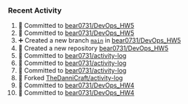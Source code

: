### Recent Activity
<!--START_SECTION:activity-->
1. 📝 Committed to [bear0731/DevOps_HW5](https://github.com/bear0731/DevOps_HW5/commit/49bdd49d15d1072c9a3fbabb08f0f52a1eff4e38)
2. 📝 Committed to [bear0731/DevOps_HW5](https://github.com/bear0731/DevOps_HW5/commit/21173db754d1e4e4743a65cb50b76c9424e7b70a)
3. ➕ Created a new branch [`main`](https://github.com/bear0731/DevOps_HW5/tree/main) in [bear0731/DevOps_HW5](https://github.com/bear0731/DevOps_HW5)
4. 🎉 Created a new repository [bear0731/DevOps_HW5](https://github.com/bear0731/DevOps_HW5)
5. 📝 Committed to [bear0731/activity-log](https://github.com/bear0731/activity-log/commit/ceace16a8542deaafccca2ea983aa7ba6d2675c8)
6. 📝 Committed to [bear0731/activity-log](https://github.com/bear0731/activity-log/commit/30e3b1b95a041862bf17dbc4516d0fb7a67619a5)
7. 📝 Committed to [bear0731/activity-log](https://github.com/bear0731/activity-log/commit/506a5739514e28e55986c356ec1db6fc1263262b)
8. 🍴 Forked [TheDanniCraft/activity-log](https://github.com/TheDanniCraft/activity-log)
9. 📝 Committed to [bear0731/DevOps_HW4](https://github.com/bear0731/DevOps_HW4/commit/feb07534ec2c605f85f580fccd043e90778a7e5d)
10. 📝 Committed to [bear0731/DevOps_HW4](https://github.com/bear0731/DevOps_HW4/commit/66f44988ec2c9606e4862106ad1295d174ff64b1)
<!--END_SECTION:activity-->
